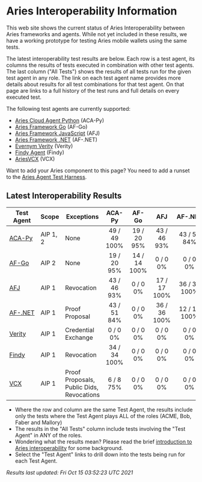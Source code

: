 # Aries Interoperability Information


This web site shows the current status of Aries Interoperability between Aries frameworks and agents. While
not yet included in these results, we have a working prototype for testing Aries mobile wallets using the
same tests.

The latest interoperability test results are below. Each row is a test agent, its columns
the results of tests executed in combination with other test agents.
The last column ("All Tests") shows the results of all tests run for the given test agent in any role. The link on each test
agent name provides more details about results for all test combinations for that test agent. On
that page are links to a full history of the test runs and full details on every executed test. 

The following test agents are currently supported:

- [Aries Cloud Agent Python](https://github.com/hyperledger/aries-cloudagent-python) (ACA-Py)
- [Aries Framework Go](https://github.com/hyperledger/aries-framework-go) (AF-Go)
- [Aries Framework JavaScript](https://github.com/hyperledger/aries-framework-javascript) (AFJ)
- [Aries Framework .NET](https://github.com/hyperledger/aries-framework-dotnet) (AF-.NET)
- [Evernym Verity](https://github.com/evernym/verity) (Verity)
- [Findy Agent](https://github.com/findy-network/findy-agent) (Findy)
- [AriesVCX](https://github.com/hyperledger/aries-vcx) (VCX)

Want to add your Aries component to this page? You need to add a runset to the
[Aries Agent Test Harness](https://github.com/hyperledger/aries-agent-test-harness).

## Latest Interoperability Results

| Test Agent | Scope | Exceptions | ACA-Py | AF-Go | AFJ | AF-.NET | Verity | Findy | VCX | **All Tests** |
| ----- | ----- | ----- | :----: | :----: | :----: | :----: | :----: | :----: | :----: | :----: |
| [ACA-Py](acapy.md)| AIP 1, 2 | None | 49 / 49<br>100% | 19 / 20<br>95% | 43 / 46<br>93% | 43 / 51<br>84% | 0 / 0<br>0% | 34 / 34<br>100% | 6 / 8<br>75% | **182 / 196<br>92%** |
| [AF-Go](afgo.md)| AIP 2 | None | 19 / 20<br>95% | 14 / 14<br>100% | 0 / 0<br>0% | 0 / 0<br>0% | 0 / 0<br>0% | 0 / 0<br>0% | 0 / 0<br>0% | **33 / 34<br>97%** |
| [AFJ](javascript.md)| AIP 1 | Revocation | 43 / 46<br>93% | 0 / 0<br>0% | 17 / 17<br>100% | 36 / 36<br>100% | 0 / 0<br>0% | 0 / 0<br>0% | 0 / 0<br>0% | **84 / 87<br>96%** |
| [AF-.NET](dotnet.md)| AIP 1 | Proof Proposal | 43 / 51<br>84% | 0 / 0<br>0% | 36 / 36<br>100% | 12 / 12<br>100% | 0 / 0<br>0% | 0 / 0<br>0% | 0 / 0<br>0% | **79 / 87<br>90%** |
| [Verity](verity.md)| AIP 1 | Credential Exchange | 0 / 0<br>0% | 0 / 0<br>0% | 0 / 0<br>0% | 0 / 0<br>0% | 0 / 0<br>0% | 0 / 0<br>0% | 0 / 0<br>0% | **0 / 0<br>0%** |
| [Findy](findy.md)| AIP 1 | Revocation | 34 / 34<br>100% | 0 / 0<br>0% | 0 / 0<br>0% | 0 / 0<br>0% | 0 / 0<br>0% | 17 / 17<br>100% | 0 / 0<br>0% | **51 / 51<br>100%** |
| [VCX](aries-vcx.md)| AIP 1 | Proof Proposals, Public Dids, Revocations | 6 / 8<br>75% | 0 / 0<br>0% | 0 / 0<br>0% | 0 / 0<br>0% | 0 / 0<br>0% | 0 / 0<br>0% | 4 / 4<br>100% | **10 / 12<br>83%** |

- Where the row and column are the same Test Agent, the results include only the tests where the Test Agent plays ALL of the roles (ACME, Bob, Faber and Mallory)
- The results in the "All Tests" column include tests involving the "Test Agent" in ANY of the roles.
- Wondering what the results mean? Please read the brief [introduction to Aries interoperability](aries-interop-intro.md) for some background.
- Select the "Test Agent" links to drill down into the tests being run for each Test Agent.


*Results last updated: Fri Oct 15 03:52:23 UTC 2021*

